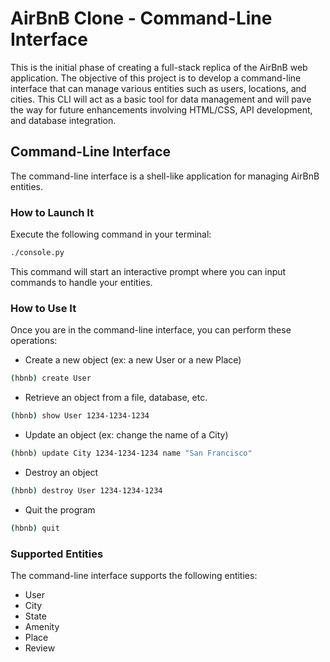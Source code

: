 # AirBnB Clone - Command-Line Interface

This is the initial phase of creating a full-stack replica of the AirBnB web application. The objective of this project is to develop a command-line interface that can manage various entities such as users, locations, and cities. This CLI will act as a basic tool for data management and will pave the way for future enhancements involving HTML/CSS, API development, and database integration.

## Command-Line Interface

The command-line interface is a shell-like application for managing AirBnB entities.

### How to Launch It

Execute the following command in your terminal:
```bash
./console.py
```
This command will start an interactive prompt where you can input commands to handle your entities.


### How to Use It

Once you are in the command-line interface, you can perform these operations:

- Create a new object (ex: a new User or a new Place)

```bash
(hbnb) create User
```
- Retrieve an object from a file, database, etc.

```bash
(hbnb) show User 1234-1234-1234
```
- Update an object (ex: change the name of a City)

```bash
(hbnb) update City 1234-1234-1234 name "San Francisco"
```
- Destroy an object

```bash
(hbnb) destroy User 1234-1234-1234
```
- Quit the program

```bash
(hbnb) quit
```

### Supported Entities

The command-line interface supports the following entities:

- User
- City
- State
- Amenity
- Place
- Review
